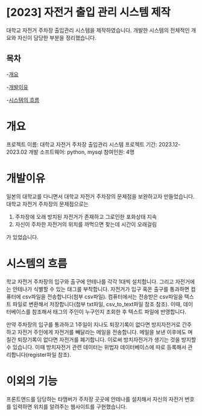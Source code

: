 # [2023] 자전거 출입 관리 시스템 제작
대학교 자전거 주차장 출입관리 시스템을 제작하였습니다. 개발한 시스템의 전체적인 개요와 자신이 담당한 부분을 정리했습니다.

## 목차 
  -[개요](#개요)
  
  -[개발이유](#개발이유)
  
  -[시스템의 흐름](#시스템의흐름)

# 개요
프로젝트 이름: 대학교 자전거 주차장 출입관리 시스템 
프로젝트 기간: 2023.12-2023.02
개발 소프트웨어: python, mysql
참여인원: 4명 

# 개발이유
일본의 대학교를 다니면서 대학교 자전거 주차장의 문제점을 보완하고자 만들었습니다. 대학교 자전거 주차장의 문제점으로는 
1. 주차장에 오래 방치된 자전거가 존재하고 그로인한 포화상태 지속
2. 자신이 주차한 자전거의 위치를 까먹으면 찾는데 시간이 오래걸림

가 있었습니다.

# 시스템의 흐름 
학교 자전거 주차장의 입구와 출구에 안테나를 각각 1대씩 설치합니다. 그리고 자전거에는 안테나가 식별할 수 있는 태그를 부착합니다. 
자전거가 입구 혹은 출구를 통과하면 컴퓨터에 csv파일을 전송합니다(첨부 csv파일).
컴퓨터에서는 전송받은 csv파일을 텍스트 파일로 변환해서 저장합니다(첨부 txt파일, csv_to_text파일 참조 참조). 이때, 데이터베이스를 참조해서 태그의 주인이 누구인지 조회한 후 텍스트 파일에 반영합니다.

만약 주차장의 입구를 통과하고 1주일이 지나도 퇴장기록이 없다면 방지자전거로 간주하고 자전거 주인에게 자전거를 빼달라는 메일을 전송합니다.
메일을 보낸 이후에도 며칠간 퇴장기록이 없다면 자전거를 폐기합니다. 이로써 방치자전거가 생기는 것을 방지할 수 있습니다. 
이때 방치자전거 관련 데이터는 위법자 데이터베이스에 따로 등록해서 관리합니다(register파일 참조).


# 이외의 기능
프론트앤드를 담당하는 타맴버가 주차장 곳곳에 안테나를 설치해서 자신의 자전거 번호를 입력하면 위치를 알려주는 웹사이트를 구현했습니다.





